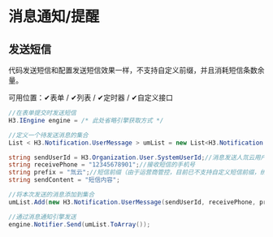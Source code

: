 # 消息通知/提醒


## 发送短信

代码发送短信和配置发送短信效果一样，不支持自定义前缀，并且消耗短信条数余量。

可用位置：✔表单 / ✔列表 / ✔定时器 / ✔自定义接口
``` cs
//在表单提交时发送短信
H3.IEngine engine = /* 此处省略引擎获取方式 */

//定义一个待发送消息的集合
List < H3.Notification.UserMessage > umList = new List<H3.Notification.UserMessage>();

string sendUserId = H3.Organization.User.SystemUserId;//消息发送人氚云用户Id
string receivePhone = "12345678901";//接收短信的手机号
string prefix = "氚云";//短信前缀（由于运营商管控，目前已不支持自定义短信前缀，统一前缀为“氚云”）
string sendContent = "短信内容";

//将本次发送的消息添加到集合
umList.Add(new H3.Notification.UserMessage(sendUserId, receivePhone, prefix, sendContent));

//通过消息通知引擎发送
engine.Notifier.Send(umList.ToArray());
```

